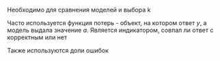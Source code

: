 Необходимо для сравнения моделей и выбора k

Часто используется функция потерь - объект, на котором ответ $y$, а модель выдала значение $a$. Является индикатором, совпал ли ответ с корректным или нет

Также используются доли ошибок